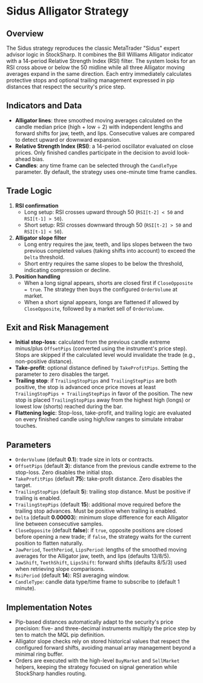 # Sidus Alligator Strategy

## Overview
The Sidus strategy reproduces the classic MetaTrader "Sidus" expert advisor logic in StockSharp. It combines the Bill Williams Alligator indicator with a 14-period Relative Strength Index (RSI) filter. The system looks for an RSI cross above or below the 50 midline while all three Alligator moving averages expand in the same direction. Each entry immediately calculates protective stops and optional trailing management expressed in pip distances that respect the security's price step.

## Indicators and Data
- **Alligator lines**: three smoothed moving averages calculated on the candle median price (high + low ÷ 2) with independent lengths and forward shifts for jaw, teeth, and lips. Consecutive values are compared to detect upward or downward expansion.
- **Relative Strength Index (RSI)**: a 14-period oscillator evaluated on close prices. Only finished candles participate in the decision to avoid look-ahead bias.
- **Candles**: any time frame can be selected through the `CandleType` parameter. By default, the strategy uses one-minute time frame candles.

## Trade Logic
1. **RSI confirmation**
   - Long setup: RSI crosses upward through 50 (`RSI[t-2] < 50` and `RSI[t-1] > 50`).
   - Short setup: RSI crosses downward through 50 (`RSI[t-2] > 50` and `RSI[t-1] < 50`).
2. **Alligator slope filter**
   - Long entry requires the jaw, teeth, and lips slopes between the two previous completed values (taking shifts into account) to exceed the `Delta` threshold.
   - Short entry requires the same slopes to be below the threshold, indicating compression or decline.
3. **Position handling**
   - When a long signal appears, shorts are closed first if `CloseOpposite = true`. The strategy then buys the configured `OrderVolume` at market.
   - When a short signal appears, longs are flattened if allowed by `CloseOpposite`, followed by a market sell of `OrderVolume`.

## Exit and Risk Management
- **Initial stop-loss**: calculated from the previous candle extreme minus/plus `OffsetPips` (converted using the instrument's price step). Stops are skipped if the calculated level would invalidate the trade (e.g., non-positive distance).
- **Take-profit**: optional distance defined by `TakeProfitPips`. Setting the parameter to zero disables the target.
- **Trailing stop**: if `TrailingStopPips` and `TrailingStepPips` are both positive, the stop is advanced once price moves at least `TrailingStopPips + TrailingStepPips` in favor of the position. The new stop is placed `TrailingStopPips` away from the highest high (longs) or lowest low (shorts) reached during the bar.
- **Flattening logic**: Stop-loss, take-profit, and trailing logic are evaluated on every finished candle using high/low ranges to simulate intrabar touches.

## Parameters
- `OrderVolume` (default **0.1**): trade size in lots or contracts.
- `OffsetPips` (default **3**): distance from the previous candle extreme to the stop-loss. Zero disables the initial stop.
- `TakeProfitPips` (default **75**): take-profit distance. Zero disables the target.
- `TrailingStopPips` (default **5**): trailing stop distance. Must be positive if trailing is enabled.
- `TrailingStepPips` (default **15**): additional move required before the trailing stop advances. Must be positive when trailing is enabled.
- `Delta` (default **0.00003**): minimum slope difference for each Alligator line between consecutive samples.
- `CloseOpposite` (default **false**): if `true`, opposite positions are closed before opening a new trade; if `false`, the strategy waits for the current position to flatten naturally.
- `JawPeriod`, `TeethPeriod`, `LipsPeriod`: lengths of the smoothed moving averages for the Alligator jaw, teeth, and lips (defaults 13/8/5).
- `JawShift`, `TeethShift`, `LipsShift`: forward shifts (defaults 8/5/3) used when retrieving slope comparisons.
- `RsiPeriod` (default **14**): RSI averaging window.
- `CandleType`: candle data type/time frame to subscribe to (default 1 minute).

## Implementation Notes
- Pip-based distances automatically adapt to the security's price precision: five- and three-decimal instruments multiply the price step by ten to match the MQL pip definition.
- Alligator slope checks rely on stored historical values that respect the configured forward shifts, avoiding manual array management beyond a minimal ring buffer.
- Orders are executed with the high-level `BuyMarket` and `SellMarket` helpers, keeping the strategy focused on signal generation while StockSharp handles routing.
